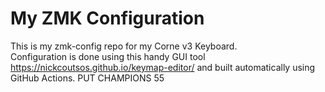 # My ZMK Configuration
This is my zmk-config repo for my Corne v3 Keyboard.  
Configuration is done using this handy GUI tool https://nickcoutsos.github.io/keymap-editor/ and built automatically using GitHub Actions.
PUT CHAMPIONS
55
